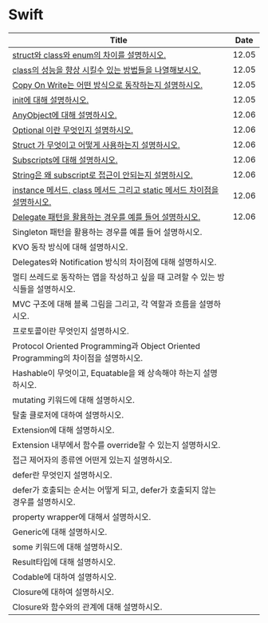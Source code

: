# Swift

| Title                                                                                                             | Date  |
| ----------------------------------------------------------------------------------------------------------------- | ----- |
| [struct와 class와 enum의 차이를 설명하시오.](https://github.com/hogumachu/TIL/blob/main/Swift/Struct_Class_Enum.md)          | 12.05 |
| [class의 성능을 향상 시킬수 있는 방법들을 나열해보시오.](https://github.com/hogumachu/TIL/blob/main/Swift/Class_Performance.md)        | 12.05 |
| [Copy On Write는 어떤 방식으로 동작하는지 설명하시오.](https://github.com/hogumachu/TIL/blob/main/Swift/Copy-on-Write.md)          | 12.05 |
| [init에 대해 설명하시오.](https://github.com/hogumachu/TIL/blob/main/Swift/Initialization.md)                             | 12.05 |
| [AnyObject에 대해 설명하시오.](https://github.com/hogumachu/TIL/blob/main/Swift/AnyObject.md)                            | 12.06 |
| [Optional 이란 무엇인지 설명하시오.](https://github.com/hogumachu/TIL/blob/main/Swift/Optional.md)                           | 12.06 |
| [Struct 가 무엇이고 어떻게 사용하는지 설명하시오.](https://github.com/hogumachu/TIL/blob/main/Swift/Struct.md)                      | 12.06 |
| [Subscripts에 대해 설명하시오.](https://github.com/hogumachu/TIL/blob/main/Swift/Subscripts.md)                           | 12.06 |
| [String은 왜 subscript로 접근이 안되는지 설명하시오.](https://github.com/hogumachu/TIL/blob/main/Swift/String_Subscripts.md)     | 12.06 |
| [instance 메서드, class 메서드 그리고 static 메서드 차이점을 설명하시오.](https://github.com/hogumachu/TIL/blob/main/Swift/Methods.md) | 12.06 |
| [Delegate 패턴을 활용하는 경우를 예를 들어 설명하시오.](https://github.com/hogumachu/TIL/blob/main/Swift/Delegate.md)                | 12.06 |
| Singleton 패턴을 활용하는 경우를 예를 들어 설명하시오.                                                                               |       |
| KVO 동작 방식에 대해 설명하시오.                                                                                              |       |
| Delegates와 Notification 방식의 차이점에 대해 설명하시오.                                                                        |       |
| 멀티 쓰레드로 동작하는 앱을 작성하고 싶을 때 고려할 수 있는 방식들을 설명하시오.                                                                    |       |
| MVC 구조에 대해 블록 그림을 그리고, 각 역할과 흐름을 설명하시오.                                                                           |       |
| 프로토콜이란 무엇인지 설명하시오.                                                                                                |       |
| Protocol Oriented Programming과 Object Oriented Programming의 차이점을 설명하시오.                                           |       |
| Hashable이 무엇이고, Equatable을 왜 상속해야 하는지 설명하시오.                                                                      |       |
| mutating 키워드에 대해 설명하시오.                                                                                           |       |
| 탈출 클로저에 대하여 설명하시오.                                                                                                |       |
| Extension에 대해 설명하시오.                                                                                              |       |
| Extension 내부에서 함수를 override할 수 있는지 설명하시오.                                                                         |       |
| 접근 제어자의 종류엔 어떤게 있는지 설명하시오.                                                                                        |       |
| defer란 무엇인지 설명하시오.                                                                                                |       |
| defer가 호출되는 순서는 어떻게 되고, defer가 호출되지 않는 경우를 설명하시오.                                                                 |       |
| property wrapper에 대해서 설명하시오.                                                                                      |       |
| Generic에 대해 설명하시오.                                                                                                |       |
| some 키워드에 대해 설명하시오.                                                                                               |       |
| Result타입에 대해 설명하시오.                                                                                               |       |
| Codable에 대하여 설명하시오.                                                                                               |       |
| Closure에 대하여 설명하시오.                                                                                               |       |
| Closure와 함수와의 관계에 대해 설명하시오.                                                                                       |       |
